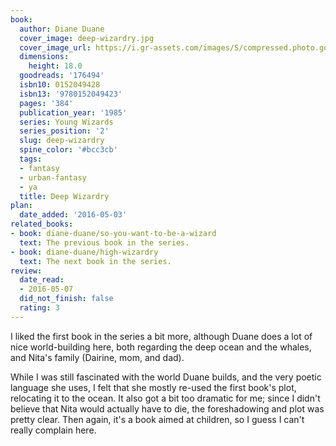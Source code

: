 ```yaml
---
book:
  author: Diane Duane
  cover_image: deep-wizardry.jpg
  cover_image_url: https://i.gr-assets.com/images/S/compressed.photo.goodreads.com/books/1389585314l/176494.jpg
  dimensions:
    height: 18.0
  goodreads: '176494'
  isbn10: 0152049428
  isbn13: '9780152049423'
  pages: '384'
  publication_year: '1985'
  series: Young Wizards
  series_position: '2'
  slug: deep-wizardry
  spine_color: '#bcc3cb'
  tags:
  - fantasy
  - urban-fantasy
  - ya
  title: Deep Wizardry
plan:
  date_added: '2016-05-03'
related_books:
- book: diane-duane/so-you-want-to-be-a-wizard
  text: The previous book in the series.
- book: diane-duane/high-wizardry
  text: The next book in the series.
review:
  date_read:
  - 2016-05-07
  did_not_finish: false
  rating: 3
---
```


I liked the first book in the series a bit more, although Duane does a lot of nice world-building here, both regarding the deep ocean and the whales, and Nita's family (Dairine, mom, and dad).

While I was still fascinated with the world Duane builds, and the very poetic language she uses, I felt that she mostly re-used the first book's plot, relocating it to the ocean. It also got a bit too dramatic for me; since I didn't believe that Nita would actually have to die, the foreshadowing and plot was pretty clear. Then again, it's a book aimed at children, so I guess I can't really complain here.
